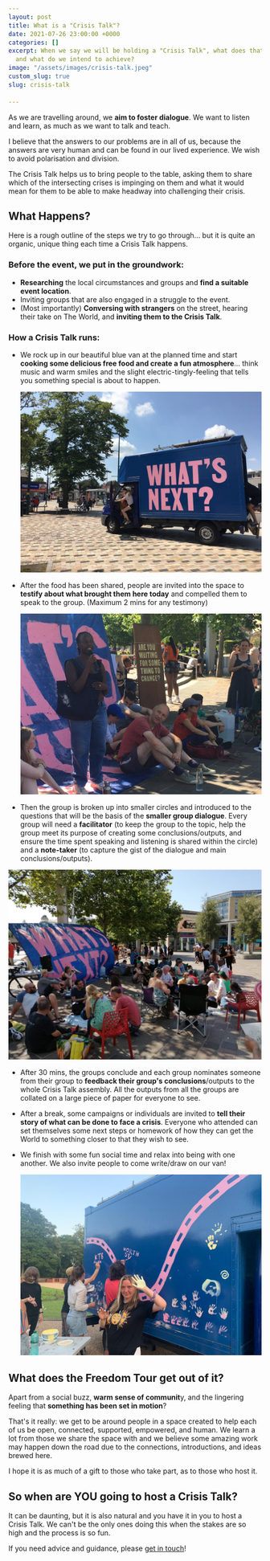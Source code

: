 ```yaml
---
layout: post
title: What is a "Crisis Talk"?
date: 2021-07-26 23:00:00 +0000
categories: []
excerpt: When we say we will be holding a "Crisis Talk", what does that look like
  and what do we intend to achieve?
image: "/assets/images/crisis-talk.jpeg"
custom_slug: true
slug: crisis-talk

---
```

As we are travelling around, we **aim to foster dialogue**. We want to listen and learn, as much as we want to talk and teach.

I believe that the answers to our problems are in all of us, because the answers are very human and can be found in our lived experience. We wish to avoid polarisation and division.

The Crisis Talk helps us to bring people to the table, asking them to share which of the intersecting crises is impinging on them and what it would mean for them to be able to make headway into challenging their crisis.

## What Happens?

Here is a rough outline of the steps we try to go through... but it is quite an organic, unique thing each time a Crisis Talk happens.

### Before the event, we put in the groundwork:

* **Researching** the local circumstances and groups and **find a suitable event location**.
* Inviting groups that are also engaged in a struggle to the event.
* (Most importantly) **Conversing with strangers** on the street, hearing their take on The World, and **inviting them to the Crisis Talk**.

### How a Crisis Talk runs:

* We rock up in our beautiful blue van at the planned time and start **cooking some delicious free food and create a fun atmosphere**... think music and warm smiles and the slight electric-tingly-feeling that tells you something special is about to happen.

  ![](/assets/images/rock-up.jpeg)
* After the food has been shared, people are invited into the space to **testify about what brought them here today** and compelled them to speak to the group. (Maximum 2 mins for any testimony)

  ![](/assets/images/testimony.jpeg)
* Then the group is broken up into smaller circles and introduced to the questions that will be the basis of the **smaller group dialogue**. Every group will need a **facilitator** (to keep the group to the topic, help the group meet its purpose of creating some conclusions/outputs, and ensure the time spent speaking and listening is shared within the circle) and a **note-taker** (to capture the gist of the dialogue and main conclusions/outputs).

![](/assets/images/groups.jpeg)

* After 30 mins, the groups conclude and each group nominates someone from their group to **feedback their group's conclusions**/outputs to the whole Crisis Talk assembly. All the outputs from all the groups are collated on a large piece of paper for everyone to see.
* After a break, some campaigns or individuals are invited to **tell their story of what can be done to face a crisis**. Everyone who attended can set themselves some next steps or homework of how they can get the World to something closer to that they wish to see.
* We finish with some fun social time and relax into being with one another. We also invite people to come write/draw on our van!

  ![](/assets/images/creative.jpeg)

## What does the Freedom Tour get out of it?

Apart from a social buzz, **warm sense of communit**y, and the lingering feeling that **something has been set in motion**?

That's it really: we get to be around people in a space created to help each of us be open, connected, supported, empowered, and human. We learn a lot from those we share the space with and we believe some amazing work may happen down the road due to the connections, introductions, and ideas brewed here.

I hope it is as much of a gift to those who take part, as to those who host it.

## So when are YOU going to host a Crisis Talk?

It can be daunting, but it is also natural and you have it in you to host a Crisis Talk. We can't be the only ones doing this when the stakes are so high and the process is so fun.

If you need advice and guidance, please [get in touch](https://freedomtour.uk/join-us/)!